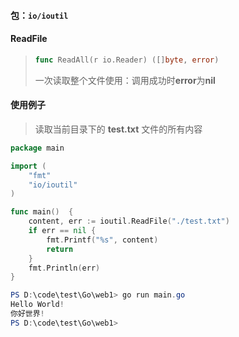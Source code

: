 #### 包：`io/ioutil`



#### ReadFile

>   ```go
>   func ReadAll(r io.Reader) ([]byte, error)
>   ```
>   一次读取整个文件使用：调用成功时**error**为**nil**



#### 使用例子

>   读取当前目录下的 **test.txt** 文件的所有内容

```go
package main

import (
	"fmt"
	"io/ioutil"
)

func main()  {
	content, err := ioutil.ReadFile("./test.txt")
	if err == nil {
		fmt.Printf("%s", content)
		return
	}
	fmt.Println(err)
}
```

```powershell
PS D:\code\test\Go\web1> go run main.go
Hello World!
你好世界!
PS D:\code\test\Go\web1> 
```

